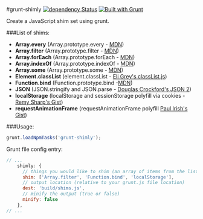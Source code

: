 #grunt-shimly [![dependency Status](https://david-dm.org/nicbell/shimly/status.png)](https://david-dm.org/nicbell/shimly#info=dependencies) [![Built with Grunt](https://cdn.gruntjs.com/builtwith.png)](http://gruntjs.com/)

Create a JavaScript shim set using grunt.

###List of shims:
- **Array.every** (Array.prototype.every - [MDN](https://developer.mozilla.org/en/docs/Web/JavaScript/Reference/Global_Objects/Array/every))
- **Array.filter** (Array.prototype.filter - [MDN](https://developer.mozilla.org/en/docs/Web/JavaScript/Reference/Global_Objects/Array/filter))
- **Array.forEach** (Array.prototype.forEach - [MDN](https://developer.mozilla.org/en/docs/Web/JavaScript/Reference/Global_Objects/Array/forEach))
- **Array.indexOf** (Array.prototype.indexOf - [MDN](https://developer.mozilla.org/en/docs/Web/JavaScript/Reference/Global_Objects/Array/indexOf))
- **Array.some** (Array.prototype.some - [MDN](https://developer.mozilla.org/en/docs/Web/JavaScript/Reference/Global_Objects/Array/some))
- **Element.classList** (element.classList - [Eli Grey's classList.js](https://github.com/eligrey/classList.js))
- **Function.bind** (Function.prototype.bind -[MDN](https://developer.mozilla.org/en-US/docs/Web/JavaScript/Reference/Global_Objects/Function/bind))
- **JSON** (JSON.stringify and JSON.parse - [Douglas Crockford's JSON 2](https://github.com/douglascrockford/JSON-js))
- **localStorage** (localStorage and sessionStorage polyfill via cookies - [Remy Sharp's Gist](https://gist.github.com/remy/350433))
- **requestAnimationFrame** (requestAnimationFrame polyfill [Paul Irish's Gist](https://gist.github.com/paulirish/1579671))

###Usage: 

```javascript
grunt.loadNpmTasks('grunt-shimly');
```

Grunt file config entry:

```javascript
// ... 
    shimly: {
      // things you would like to shim (an array of items from the list above)
      shim: ['Array.filter', 'Function.bind', 'localStorage'],
      // output location (relative to your grunt.js file location)
      dest: 'build/shims.js',
      // minify the output (true or false)
      minify: false
    },
// ...
```